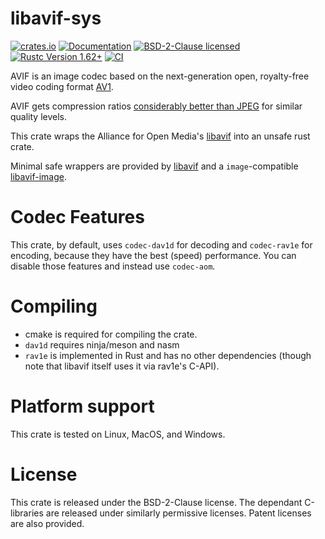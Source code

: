 # libavif-sys

[![crates.io](https://img.shields.io/crates/v/libavif-sys.svg)](https://crates.io/crates/libavif-sys)
[![Documentation](https://docs.rs/libavif-sys/badge.svg)](https://docs.rs/libavif-sys)
[![BSD-2-Clause licensed](https://img.shields.io/crates/l/libavif-sys.svg)](../LICENSE)
[![Rustc Version 1.62+](https://img.shields.io/badge/rustc-1.62+-lightgray.svg)](https://blog.rust-lang.org/2022/06/30/Rust-1.62.0.html)
[![CI](https://github.com/njaard/libavif-rs/workflows/CI/badge.svg)](https://github.com/njaard/libavif-rs/actions?query=workflow%3ACI)

AVIF is an image codec based on the next-generation
open, royalty-free video coding format [AV1](https://en.wikipedia.org/wiki/AV1).

AVIF gets compression ratios [considerably better than JPEG](https://netflixtechblog.com/avif-for-next-generation-image-coding-b1d75675fe4)
for similar quality levels.

This crate wraps the Alliance for Open Media's [libavif](https://github.com/AOMediaCodec/libavif)
into an unsafe rust crate.

Minimal safe wrappers are provided by [libavif](https://crates.io/crates/libavif) and
a `image`-compatible [libavif-image](https://crates.io/crates/libavif-image).

# Codec Features
This crate, by default, uses `codec-dav1d` for decoding and `codec-rav1e` for encoding, because
they have the best (speed) performance. You can disable those features and instead use `codec-aom`.

# Compiling
* cmake is required for compiling the crate.
* `dav1d` requires ninja/meson and nasm
* `rav1e` is implemented in Rust and has no other dependencies (though note that libavif itself
uses it via rav1e's C-API).

# Platform support
This crate is tested on Linux, MacOS, and Windows.

# License
This crate is released under the BSD-2-Clause license. The dependant
C-libraries are released under similarly permissive licenses. Patent 
licenses are also provided.


